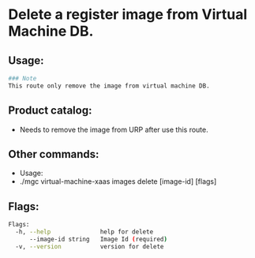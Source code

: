 # Delete a register image from Virtual Machine DB.

## Usage:
```bash
### Note
This route only remove the image from virtual machine DB.
```

## Product catalog:
- Needs to remove the image from URP after use this route.

## Other commands:
- Usage:
- ./mgc virtual-machine-xaas images delete [image-id] [flags]

## Flags:
```bash
Flags:
  -h, --help              help for delete
      --image-id string   Image Id (required)
  -v, --version           version for delete
```

